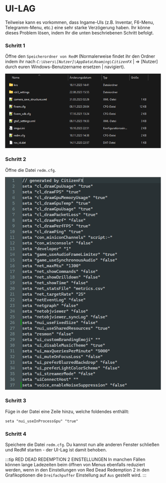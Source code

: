 # UI-LAG
<Badge type="warning" text="Fehlerbehebung durch Nykatas."/>

Teilweise kann es vorkommen, dass Ingame-UIs (z.B. Inventar, F6-Menu, Telegramm-Menu, etc.) eine sehr starke Verzögerung haben. Ihr könne dieses Problem lösen, indem Ihr die unten beschriebenen Schritt befolgt.

### Schritt 1

Öffne den `Speicherordner von RedM` (Normalerweise findet ihr den Ordner indem ihr nach _`C:\Users\[Nutzer]\AppData\Roaming\CitizenFX`_ | => [Nutzer] durch euren Windows-Benutzername ersetzen | navigiert).

![UI-Lag #1](../../assets/ui-lag-one.png)

### Schritt 2

Öffne die Datei `redm.cfg`.

![UI-Lag #2](../../assets/ui-lag-two.png)

### Schritt 3

Füge in der Datei eine Zeile hinzu, welche foldendes enthällt:

```txt
seta "nui_useInProcessGpu" "true"
```

### Schritt 4

Speichere die Datei `redm.cfg`. Du kannst nun alle anderen Fenster schließen und RedM starten - der UI-Lag ist damit behoben.

:::tip RED DEAD REDEMPTION 2 EINSTELLUNGEN
In manchen Fällen können lange Ladezeiten beim öffnen von Menus ebenfalls reduziert werden, wenn in den Einstellungen von Red Dead Redemption 2 in den Grafikoptionen die `Dreifachpuffer` Einstellung auf `Aus` gestellt wird. 
:::